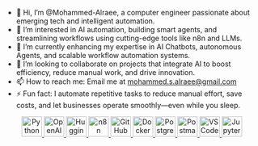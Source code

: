 - 👋 Hi, I’m @Mohammed-Alraee, a computer engineer passionate about emerging tech and intelligent automation.
- 👀 I’m interested in AI automation, building smart agents, and streamlining workflows using cutting-edge tools like n8n and LLMs.
- 🌱 I’m currently enhancing my expertise in AI Chatbots, autonomous Agents, and scalable workflow automation systems.
- 💞️ I’m looking to collaborate on projects that integrate AI to boost efficiency, reduce manual work, and drive innovation.
- 📫 How to reach me: Email me at mohammed.s.alraee@gmail.com
- ⚡ Fun fact: I automate repetitive tasks to reduce manual effort, save costs, and let businesses operate smoothly—even while you sleep.

<p align="center">
  <a href="https://python.org" title="Python">
    <img src="https://skillicons.dev/icons?i=python" width="40" alt="Python" />
  </a>
  <a href="https://openai.com" title="OpenAI">
    <img src="https://skillicons.dev/icons?i=openai" width="40" alt="OpenAI" />
  </a>
  <a href="https://huggingface.co" title="Hugging Face">
    <img src="https://huggingface.co/front/assets/huggingface_logo.svg" width="40" alt="Hugging Face" />
  </a>
  <a href="https://n8n.io" title="n8n">
    <img src="https://assets-global.website-files.com/5f988f1e9caac921aafc8fa1/5f9e1aa6f22a9b03a5802a96_n8n-logo-color.svg" width="40" alt="n8n" />
  </a>
  <a href="https://github.com" title="GitHub">
    <img src="https://skillicons.dev/icons?i=github" width="40" alt="GitHub" />
  </a>
  <a href="https://www.docker.com" title="Docker">
    <img src="https://skillicons.dev/icons?i=docker" width="40" alt="Docker" />
  </a>
  <a href="https://www.postgresql.org" title="PostgreSQL">
    <img src="https://skillicons.dev/icons?i=postgresql" width="40" alt="PostgreSQL" />
  </a>
  <a href="https://www.postman.com" title="Postman">
    <img src="https://skillicons.dev/icons?i=postman" width="40" alt="Postman" />
  </a>
  <a href="https://code.visualstudio.com" title="VS Code">
    <img src="https://skillicons.dev/icons?i=vscode" width="40" alt="VS Code" />
  </a>
  <a href="https://jupyter.org" title="Jupyter">
    <img src="https://skillicons.dev/icons?i=jupyter" width="40" alt="Jupyter" />
  </a>
</p>
